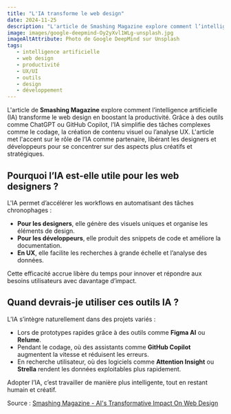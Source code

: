 ```yaml
---
title: "L'IA transforme le web design"
date: 2024-11-25
description: "L'article de Smashing Magazine explore comment l’intelligence artificielle (IA) transforme le web design en boostant la productivité."
image: images/google-deepmind-Oy2yXvl1WLg-unsplash.jpg
imageAltAttribute: Photo de Google DeepMind sur Unsplash
tags:
   - intelligence artificielle  
   - web design
   - productivité
   - UX/UI
   - outils
   - design
   - développement
---
```


L'article de **Smashing Magazine** explore comment l’intelligence artificielle (IA) transforme le web design en boostant la productivité. Grâce à des outils comme ChatGPT ou GitHub Copilot, l’IA simplifie des tâches complexes comme le codage, la création de contenu visuel ou l’analyse UX. L'article met l'accent sur le rôle de l’IA comme partenaire, libérant les designers et développeurs pour se concentrer sur des aspects plus créatifs et stratégiques.

## **Pourquoi l’IA est-elle utile pour les web designers ?**

L'IA permet d’accélérer les workflows en automatisant des tâches chronophages :

- **Pour les designers**, elle génère des visuels uniques et organise les éléments de design.
- **Pour les développeurs**, elle produit des snippets de code et améliore la documentation.
- **En UX**, elle facilite les recherches à grande échelle et l’analyse des données.

Cette efficacité accrue libère du temps pour innover et répondre aux besoins utilisateurs avec davantage d’impact.

## **Quand devrais-je utiliser ces outils IA ?**

L’IA s’intègre naturellement dans des projets variés :

- Lors de prototypes rapides grâce à des outils comme **Figma AI** ou **Relume**.
- Pendant le codage, où des assistants comme **GitHub Copilot** augmentent la vitesse et réduisent les erreurs.
- En recherche utilisateur, où des logiciels comme **Attention Insight** ou **Strella** rendent les données exploitables plus rapidement.  

Adopter l’IA, c’est travailler de manière plus intelligente, tout en restant humain et créatif.

Source : [Smashing Magazine - AI's Transformative Impact On Web Design](https://www.smashingmagazine.com/2024/11/ai-transformative-impact-web-design-supercharging-productivity/)
